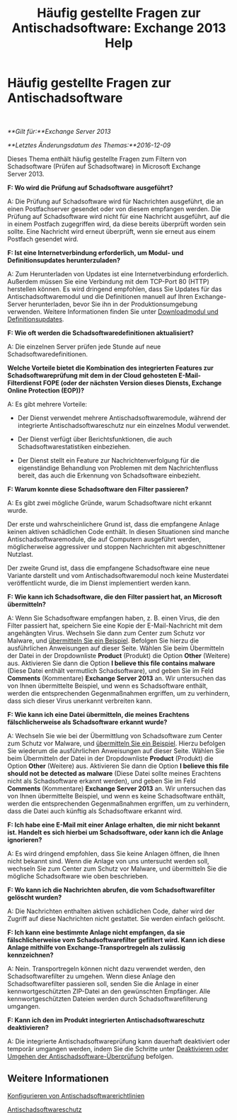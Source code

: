 ﻿---
title: 'Häufig gestellte Fragen zur Antischadsoftware: Exchange 2013 Help'
TOCTitle: Häufig gestellte Fragen zur Antischadsoftware
ms:assetid: e1c069e2-ed8a-4d8a-b81a-5b49b2cf24c9
ms:mtpsurl: https://technet.microsoft.com/de-de/library/JJ150577(v=EXCHG.150)
ms:contentKeyID: 50476931
ms.date: 04/24/2018
mtps_version: v=EXCHG.150
ms.translationtype: HT
---

# Häufig gestellte Fragen zur Antischadsoftware

 

_**Gilt für:**Exchange Server 2013_

_**Letztes Änderungsdatum des Themas:**2016-12-09_

Dieses Thema enthält häufig gestellte Fragen zum Filtern von Schadsoftware (Prüfen auf Schadsoftware) in Microsoft Exchange Server 2013.

**F: Wo wird die Prüfung auf Schadsoftware ausgeführt?**

A: Die Prüfung auf Schadsoftware wird für Nachrichten ausgeführt, die an einen Postfachserver gesendet oder von diesem empfangen werden. Die Prüfung auf Schadsoftware wird nicht für eine Nachricht ausgeführt, auf die in einem Postfach zugegriffen wird, da diese bereits überprüft worden sein sollte. Eine Nachricht wird erneut überprüft, wenn sie erneut aus einem Postfach gesendet wird.

**F: Ist eine Internetverbindung erforderlich, um Modul- und Definitionsupdates herunterzuladen?**

A: Zum Herunterladen von Updates ist eine Internetverbindung erforderlich. Außerdem müssen Sie eine Verbindung mit dem TCP-Port 80 (HTTP) herstellen können. Es wird dringend empfohlen, dass Sie Updates für das Antischadsoftwaremodul und die Definitionen manuell auf Ihren Exchange-Server herunterladen, bevor Sie ihn in der Produktionsumgebung verwenden. Weitere Informationen finden Sie unter [Downloadmodul und Definitionsupdates](download-engine-and-definition-updates-exchange-2013-help.md).

**F: Wie oft werden die Schadsoftwaredefinitionen aktualisiert?**

A: Die einzelnen Server prüfen jede Stunde auf neue Schadsoftwaredefinitionen.

**Welche Vorteile bietet die Kombination des integrierten Features zur Schadsoftwareprüfung mit dem in der Cloud gehosteten E-Mail-Filterdienst FOPE (oder der nächsten Version dieses Diensts, Exchange Online Protection (EOP))?**

A: Es gibt mehrere Vorteile:

  - Der Dienst verwendet mehrere Antischadsoftwaremodule, während der integrierte Antischadsoftwareschutz nur ein einzelnes Modul verwendet.

  - Der Dienst verfügt über Berichtsfunktionen, die auch Schadsoftwarestatistiken einbeziehen.

  - Der Dienst stellt ein Feature zur Nachrichtenverfolgung für die eigenständige Behandlung von Problemen mit dem Nachrichtenfluss bereit, das auch die Erkennung von Schadsoftware einbezieht.

**F: Warum konnte diese Schadsoftware den Filter passieren?**

A: Es gibt zwei mögliche Gründe, warum Schadsoftware nicht erkannt wurde.

Der erste und wahrscheinlichere Grund ist, dass die empfangene Anlage keinen aktiven schädlichen Code enthält. In diesen Situationen sind manche Antischadsoftwaremodule, die auf Computern ausgeführt werden, möglicherweise aggressiver und stoppen Nachrichten mit abgeschnittener Nutzlast.

Der zweite Grund ist, dass die empfangene Schadsoftware eine neue Variante darstellt und vom Antischadsoftwaremodul noch keine Musterdatei veröffentlicht wurde, die im Dienst implementiert werden kann.

**F: Wie kann ich Schadsoftware, die den Filter passiert hat, an Microsoft übermitteln?**

A: Wenn Sie Schadsoftware empfangen haben, z. B. einen Virus, die den Filter passiert hat, speichern Sie eine Kopie der E-Mail-Nachricht mit dem angehängten Virus. Wechseln Sie dann zum Center zum Schutz vor Malware, und [übermitteln Sie ein Beispiel](https://go.microsoft.com/fwlink/?linkid=196858). Befolgen Sie hierzu die ausführlichen Anweisungen auf dieser Seite. Wählen Sie beim Übermitteln der Datei in der Dropdownliste **Product** (Produkt) die Option **Other** (Weitere) aus. Aktivieren Sie dann die Option **I believe this file contains malware** (Diese Datei enthält vermutlich Schadsoftware), und geben Sie im Feld **Comments** (Kommentare) **Exchange Server 2013** an. Wir untersuchen das von Ihnen übermittelte Beispiel, und wenn es Schadsoftware enthält, werden die entsprechenden Gegenmaßnahmen ergriffen, um zu verhindern, dass sich dieser Virus unerkannt verbreiten kann.

**F: Wie kann ich eine Datei übermitteln, die meines Erachtens fälschlicherweise als Schadsoftware erkannt wurde?**

A: Wechseln Sie wie bei der Übermittlung von Schadsoftware zum Center zum Schutz vor Malware, und [übermitteln Sie ein Beispiel](https://go.microsoft.com/fwlink/?linkid=196858). Hierzu befolgen Sie wiederum die ausführlichen Anweisungen auf dieser Seite. Wählen Sie beim Übermitteln der Datei in der Dropdownliste **Product** (Produkt) die Option **Other** (Weitere) aus. Aktivieren Sie dann die Option **I believe this file should not be detected as malware** (Diese Datei sollte meines Erachtens nicht als Schadsoftware erkannt werden), und geben Sie im Feld **Comments** (Kommentare) **Exchange Server 2013** an. Wir untersuchen das von Ihnen übermittelte Beispiel, und wenn es keine Schadsoftware enthält, werden die entsprechenden Gegenmaßnahmen ergriffen, um zu verhindern, dass die Datei auch künftig als Schadsoftware erkannt wird.

**F: Ich habe eine E-Mail mit einer Anlage erhalten, die mir nicht bekannt ist. Handelt es sich hierbei um Schadsoftware, oder kann ich die Anlage ignorieren?**

A: Es wird dringend empfohlen, dass Sie keine Anlagen öffnen, die Ihnen nicht bekannt sind. Wenn die Anlage von uns untersucht werden soll, wechseln Sie zum Center zum Schutz vor Malware, und übermitteln Sie die mögliche Schadsoftware wie oben beschrieben.

**F: Wo kann ich die Nachrichten abrufen, die vom Schadsoftwarefilter gelöscht wurden?**

A: Die Nachrichten enthalten aktiven schädlichen Code, daher wird der Zugriff auf diese Nachrichten nicht gestattet. Sie werden einfach gelöscht.

**F: Ich kann eine bestimmte Anlage nicht empfangen, da sie fälschlicherweise vom Schadsoftwarefilter gefiltert wird. Kann ich diese Anlage mithilfe von Exchange-Transportregeln als zulässig kennzeichnen?**

A: Nein. Transportregeln können nicht dazu verwendet werden, den Schadsoftwarefilter zu umgehen. Wenn diese Anlage den Schadsoftwarefilter passieren soll, senden Sie die Anlage in einer kennwortgeschützten ZIP-Datei an den gewünschten Empfänger. Alle kennwortgeschützten Dateien werden durch Schadsoftwarefilterung umgangen.

**F: Kann ich den im Produkt integrierten Antischadsoftwareschutz deaktivieren?**

A: Die integrierte Antischadsoftwareprüfung kann dauerhaft deaktiviert oder temporär umgangen werden, indem Sie die Schritte unter [Deaktivieren oder Umgehen der Antischadsoftware-Überprüfung](disable-or-bypass-anti-malware-scanning-exchange-2013-help.md) befolgen.

## Weitere Informationen

[Konfigurieren von Antischadsoftwarerichtlinien](configure-anti-malware-policies-exchange-2013-help.md)

[Antischadsoftwareschutz](anti-malware-protection-exchange-2013-help.md)

